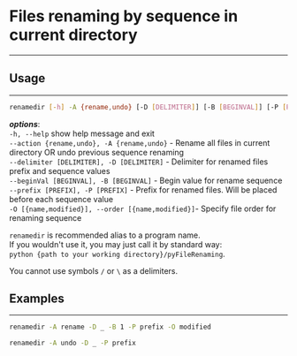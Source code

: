 # Files renaming by sequence in current directory
---

## Usage
---
```bash
renamedir [-h] -A {rename,undo} [-D [DELIMITER]] [-B [BEGINVAL]] [-P [PREFIX]] [-O [{name,modified}]]
```

***options***:  
  `-h, --help`            show help message and exit  
  `--action {rename,undo}, -A {rename,undo}` - Rename all files in current directory OR undo previous sequence renaming  
  `--delimiter [DELIMITER], -D [DELIMITER]` - Delimiter for renamed files prefix and sequence values  
  `--beginVal [BEGINVAL], -B [BEGINVAL]` - Begin value for rename sequence  
  `--prefix [PREFIX], -P [PREFIX]` - Prefix for renamed files. Will be placed before each sequence value  
  `-O [{name,modified}], --order [{name,modified}]`- Specify file order for renaming sequence  


`renamedir` is recommended alias to a program name.  
If you wouldn't use it, you may just call it by standard way:  
    `python {path to your working directory}/pyFileRenaming`.

You cannot use symbols `/` or `\` as a delimiters.

## Examples
---
```bash
renamedir -A rename -D _ -B 1 -P prefix -O modified

renamedir -A undo -D _ -P prefix
```

